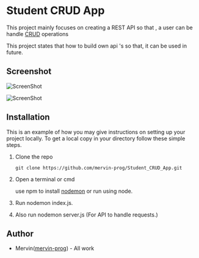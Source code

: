 # Student CRUD App

 This project mainly focuses on creating a REST API so that , a user can be handle [CRUD](https://www.freecodecamp.org/news/crud-operations-explained/) operations 

 This project states that how to build own api 's so that, it can be used in future.

## Screenshot

 ![ScreenShot](https://raw.github.com/mervin-prog/Student_CRUD_App/main/Output/Screenshot.1.png)

 ![ScreenShot](https://raw.github.com/mervin-prog/Student_CRUD_App/main/Output/Screenshot.2.png)

## Installation

 This is an example of how you may give instructions on setting up your project locally. To get a local copy in your directory follow these simple steps.

 1. Clone the repo 
 
    ``` git clone https://github.com/mervin-prog/Student_CRUD_App.git ```

2. Open a terminal or cmd

    use npm to install [nodemon](https://www.npmjs.com/package/nodemon) or run using node.

3. Run nodemon index.js.

4. Also run nodemon server.js (For API to handle requests.)

## Author

 * Mervin([mervin-prog](https://github.com/mervin-prog)) - All work
